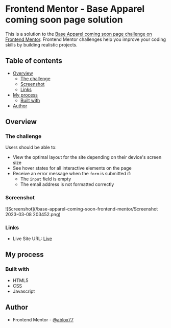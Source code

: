 # Frontend Mentor - Base Apparel coming soon page solution

This is a solution to the [Base Apparel coming soon page challenge on Frontend Mentor](https://www.frontendmentor.io/challenges/base-apparel-coming-soon-page-5d46b47f8db8a7063f9331a0). Frontend Mentor challenges help you improve your coding skills by building realistic projects. 

## Table of contents

- [Overview](#overview)
  - [The challenge](#the-challenge)
  - [Screenshot](#screenshot)
  - [Links](#links)
- [My process](#my-process)
  - [Built with](#built-with)
- [Author](#author)


## Overview

### The challenge

Users should be able to:

- View the optimal layout for the site depending on their device's screen size
- See hover states for all interactive elements on the page
- Receive an error message when the `form` is submitted if:
  - The `input` field is empty
  - The email address is not formatted correctly

### Screenshot

![Screenshot](/base-apparel-coming-soon-frontend-mentor/Screenshot 2023-03-08 203452.png)

### Links

- Live Site URL: [Live](https://whimsical-khapse-6daea9.netlify.app)

## My process

### Built with

- HTML5
- CSS
- Javascript

## Author

- Frontend Mentor - [@ablox77](https://www.frontendmentor.io/profile/ablox77)
